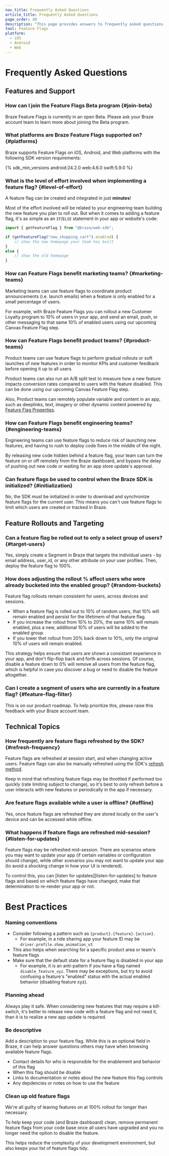 ```yaml
---
nav_title: Frequently Asked Questions
article_title: Frequently Asked Questions
page_order: 40
description: "This page provides answers to frequently asked questions about campaigns."
tool: Feature Flags
platform:
  - iOS
  - Android
  - Web
---
```


# Frequently Asked Questions

## Features and Support

### How can I join the Feature Flags Beta program {#join-beta}

Braze Feature Flags is currently in an open Beta. Please ask your Braze account team to learn more about joining the Beta program.

### What platforms are Braze Feature Flags supported on? {#platforms}

Braze supports Feature Flags on iOS, Android, and Web platforms with the following SDK version requirements:

{% sdk_min_versions android:24.2.0 web:4.6.0 swift:5.9.0 %}

### What is the level of effort involved when implementing a feature flag? {#level-of-effort}

A feature flag can be created and integrated in just **minutes**!

Most of the effort involved will be related to your engineering team building the new feature you plan to roll out. But when it comes to adding a feature flag, it's as simple as an `IF`/`ELSE` statement in your app or website's code:

```javascript
import { getFeatureFlag } from "@braze/web-sdk";

if (getFeatureFlag("new_shopping_cart").enabled) {
    // show the new homepage your team has built
}
else {
    // show the old homepage
}
```

### How can Feature Flags benefit marketing teams? {#marketing-teams}

Marketing teams can use feature flags to coordinate product announcements (i.e. launch emails) when a feature is only enabled for a small percentage of users.

For example, with Braze Feature Flags you can rollout a new Customer Loyalty program to 10% of users in your app, and send an email, push, or other messaging to that same 10% of enabled users using our upcoming Canvas Feature Flag step.

### How can Feature Flags benefit product teams? {#product-teams}

Product teams can use feature flags to perform gradual rollouts or soft launches of new features in order to monitor KPIs and customer feedback before opening it up to all users.

Product teams can also run an A/B split test to measure how a new feature impacts conversion rates compared to users with the feature disabled. This can be done using our upcoming Canvas Feature Flag step.

Also, Product teams can remotely populate variable and content in an app, such as deeplinks, text, imagery or other dynamic content powered by [Feature Flag Properties][properties].

### How can Feature Flags benefit engineering teams? {#engineering-teams}

Engineering teams can use feature flags to reduce risk of launching new features, and having to rush to deploy code fixes in the middle of the night.

By releasing new code hidden behind a feature flag, your team can turn the feature on or off remotely from the Braze dashboard, and bypass the delay of pushing out new code or waiting for an app store update's approval.

### Can feature flags be used to control when the Braze SDK is initialized? {#initialization}

No, the SDK must be initialized in order to download and synchronize feature flags for the current user. This means you can't use feature flags to limit which users are created or tracked in Braze.

## Feature Rollouts and Targeting

### Can a feature flag be rolled out to only a select group of users? {#target-users}

Yes, simply create a Segment in Braze that targets the individual users - by email address, user_id, or any other attribute on your user profiles. Then, deploy the feature flag to 100%.

### How does adjusting the rollout % affect users who were already bucketed into the enabled group? {#random-buckets}

Feature flag rollouts remain consistent for users, across devices and sessions.

- When a feature flag is rolled out to 10% of random users, that 10% will remain enabled and persist for the lifetimem of that feature flag.
- If you increase the rollout from 10% to 20%, the same 10% will remain enabled, plus a new, additional 10% of users will be added to the enabled group.
- If you lower thet rollout from 20% back down to 10%, only the original 10% of users will remain enabled.

This strategy helps ensure that users are shown a consistant experience in your app, and don't flip-flop back and forth across sessions. Of course, disable a feature down to 0% will remove all users from the feature flag, which is helpful in case you discover a bug or need to disable the feature altogether.

### Can I create a segment of users who are currently in a feature flag? {#feature-flag-filter}

This is on our product roadmap. To help prioritize this, please raise this feedback with your Braze account team.

## Technical Topics

### How frequently are feature flags refreshed by the SDK? {#refresh-frequency}

Feature flags are refreshed at session start, and when changing active users. Feature flags can also be manually refreshed using the SDK's [refresh method][refreshing].

Keep in mind that refreshing feature flags may be throttled if performed too quickly (rate limiting subject to change), so it's best to only refresh before a user interacts with new features or periodically in the app if necessary.

### Are feature flags available while a user is offline? {#offline}

Yes, once feature flags are refreshed they are stored locally on the user's device and can be accessed while offline.

### What happens if feature flags are refreshed mid-session? {#listen-for-updates}

Feature flags may be refreshed mid-session. There are scenarios where you may want to update your app (if certain variables or configuration should change), while other scenarios you may not want to update your app (to avoid a shocking change in how your UI is rendered).

To control this, you can [listen for updates][listen-for-updates] to feature flags and based on which feature flags have changed, make that determination to re-render your app or not.

# Best Practices

### Naming conventions

- Consider following a pattern such as `{product}.{feature}.{action}`. 
  - For example, in a ride sharing app your feature ID may be `driver.profile.show_animation_v3`
- This also helps when searching for a specific product area or team's feature flags
- Make sure that the default state for a feature flag is disabled in your app
  - For example, it is an anti-pattern if you have a flag named `disable_feature_xyz`. There may be exceptions, but try to avoid confusing a feature's "enabled" status with the actual enabled behavior (disabling feature xyz).

### Planning ahead

Always play it safe. When considering new features that may require a kill-switch, it's better to release new code with a feature flag and not need it, than it is to realize a new app update is required.

### Be descriptive

Add a description to your feature flag. While this is an optional field in Braze, it can help answer questions others may have when browsing available feature flags.

- Contact details for who is responsible for the enablement and behavior of this flag
- When this flag should be disable
- Links to documentation or notes about the new feature this flag controls
- Any depdencies or notes on how to use the feature

### Clean up old feature flags

We're all guilty of leaving features on at 100% rollout for longer than necessary.

To help keep your code (and Braze dashboard) clean, remove permanent feature flags from your code base once all users have upgraded and you no longer need the option to disable the feature.

This helps reduce the complexity of your development environment, but also keeps your list of feature flags tidy.

[properties]: {{site.baseurl}}/developer_guide/platform_wide/feature_flags/create/#properties
[refreshing]: {{site.baseurl}}/developer_guide/platform_wide/feature_flags/create/#refreshing
[updates]: {{site.baseurl}}/developer_guide/platform_wide/feature_flags/create/#updates
